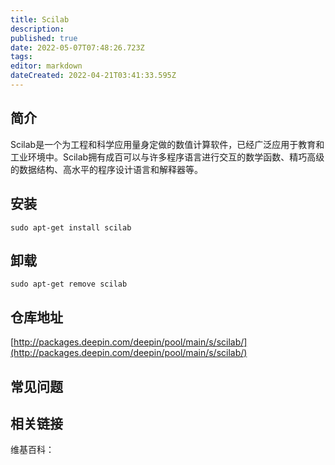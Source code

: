 ```yaml
---
title: Scilab
description: 
published: true
date: 2022-05-07T07:48:26.723Z
tags: 
editor: markdown
dateCreated: 2022-04-21T03:41:33.595Z
---
```


## 简介

Scilab是一个为工程和科学应用量身定做的数值计算软件，已经广泛应用于教育和工业环境中。Scilab拥有成百可以与许多程序语言进行交互的数学函数、精巧高级的数据结构、高水平的程序设计语言和解释器等。

## 安装

`sudo apt-get install scilab`

## 卸载

`sudo apt-get remove scilab`

## 仓库地址

[http://packages.deepin.com/deepin/pool/main/s/scilab/](http://packages.deepin.com/deepin/pool/main/s/scilab/)

## 常见问题

## 相关链接

维基百科：
